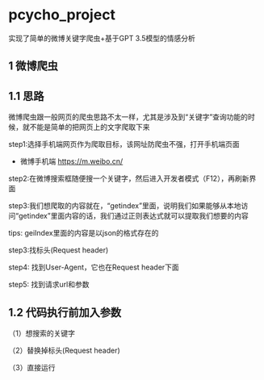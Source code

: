 # pcycho_project
实现了简单的微博关键字爬虫+基于GPT 3.5模型的情感分析

## 1 微博爬虫

## 1.1 思路
微博爬虫跟一般网页的爬虫思路不太一样，尤其是涉及到“关键字”查询功能的时候，就不能是简单的把网页上的文字爬取下来

step1:选择手机端网页作为爬取目标，该网址防爬虫不强，打开手机端页面
* 微博手机端
https://m.weibo.cn/

step2:在微博搜索框随便搜一个关键字，然后进入开发者模式（F12），再刷新界面

step3:我们想爬取的内容就在，“getindex”里面，说明我们如果能够从本地访问“getindex”里面内容的话，我们通过正则表达式就可以提取我们想要的内容

tips: geiIndex里面的内容是以json的格式存在的

step3:找标头(Request header)

step4: 找到User-Agent，它也在Request header下面

step5: 找到请求url和参数

## 1.2 代码执行前加入参数

（1）想搜索的关键字

（2）替换掉标头(Request header)

（3）直接运行



















